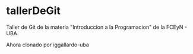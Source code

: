 # tallerDeGit

Taller de Git de la materia "Introduccion a la Programacion" de la FCEyN - UBA.

Ahora clonado por iggallardo-uba
